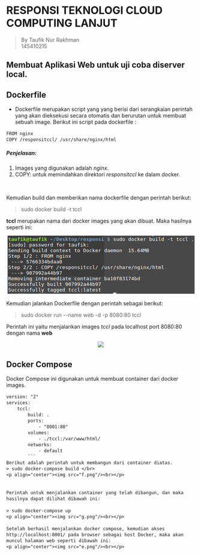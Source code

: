 # RESPONSI TEKNOLOGI CLOUD COMPUTING LANJUT
> By Taufik Nur Rakhman <br>
> 145410215

## Membuat Aplikasi Web untuk uji coba diserver local.

## Dockerfile
* Dockerfile merupakan script yang yang berisi dari serangkaian perintah yang akan dieksekusi secara otomatis dan berurutan untuk membuat sebuah image. Berikut ini script pada dockerfile :

```
FROM nginx
COPY /responsitccl/ /usr/share/nginx/html

```
##### Penjelasan:

1. Images yang digunakan adalah *nginx*.
2. COPY: untuk memindahkan direktori *responsitccl* ke dalam docker.
</br>

Kemudian build dan memberikan nama dockerfile dengan perintah berikut:
> sudo docker build -t tccl </br>

 **tccl** merupakan nama dari docker images yang akan dibuat. Maka hasilnya seperti ini:

<p align="center"><img src="images/b.png"/><br></p>


Kemudian jalankan Dockerfile dengan perintah sebagai berikut:
> sudo docker run --name web -d -p 8080:80 tccl

Perintah ini yaitu menjalankan images *tccl* pada localhost port 8080:80 dengan nama **web**

<p align="center"><img src="c.png"/><br></p>


## Docker Compose
Docker Compose ini digunakan untuk membuat container dari docker images.
```
version: "2"
services:
    tccl:
        build: .
        ports:
            - "8001:80"
        volumes:
            - ./tccl:/var/www/html/
        networks:
            - default
        ```
Berikut adalah perintah untuk membangun dari container diatas.
> sudo docker-compose build </br>
<p align="center"><img src="f.png"/><br></p>


Perintah untuk menjalankan container yang telah dibangun, dan maka hasilnya dapat dilihat dibawah ini:

> sudo docker-compose up
<p align="center"><img src="g.png"/><br></p>

Setelah berhasil menjalankan docker compose, kemudian akses http://localhost:8001/ pada browser sebagai host Docker, maka akan muncul halaman web seperti dibawah ini:
<p align="center"><img src="e.png"/><br></p>
